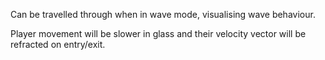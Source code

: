 Can be travelled through when in wave mode, visualising wave behaviour.

Player movement will be slower in glass and their velocity vector will be refracted on entry/exit.